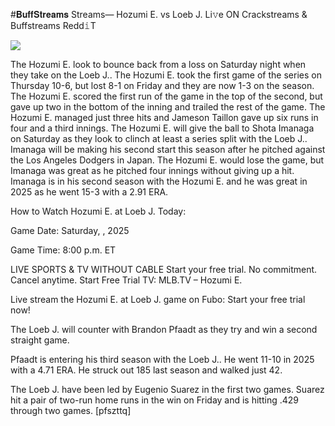 #𝐁𝐮𝐟𝐟𝐒𝐭𝐫𝐞𝐚𝐦𝐬 Streams— Hozumi E. vs Loeb J. Li𝚟e ON Crackstreams & Buffstreams Redd𝚒T  
  
  
[![](https://i.imgur.com/qSNzIqt.png)](https://movie.rssnews.media/MaLnPtwUb.php)  
  
The Hozumi E. look to bounce back from a loss on Saturday night when they take on the Loeb J.. The Hozumi E. took the first game of the series on Thursday 10-6, but lost 8-1 on Friday and they are now 1-3 on the season. The Hozumi E. scored the first run of the game in the top of the second, but gave up two in the bottom of the inning and trailed the rest of the game. The Hozumi E. managed just three hits and Jameson Taillon gave up six runs in four and a third innings. The Hozumi E. will give the ball to Shota Imanaga on Saturday as they look to clinch at least a series split with the Loeb J.. Imanaga will be making his second start this season after he pitched against the Los Angeles Dodgers in Japan. The Hozumi E. would lose the game, but Imanaga was great as he pitched four innings without giving up a hit. Imanaga is in his second season with the Hozumi E. and he was great in 2025 as he went 15-3 with a 2.91 ERA.

How to Watch Hozumi E. at Loeb J. Today:

Game Date: Saturday, , 2025

Game Time: 8:00 p.m. ET

LIVE SPORTS & TV WITHOUT CABLE
Start your free trial. No commitment. Cancel anytime.
Start Free Trial
TV: MLB.TV – Hozumi E.

Live stream the Hozumi E. at Loeb J. game on Fubo: Start your free trial now!

The Loeb J. will counter with Brandon Pfaadt as they try and win a second straight game.

Pfaadt is entering his third season with the Loeb J.. He went 11-10 in 2025 with a 4.71 ERA. He struck out 185 last season and walked just 42.

The Loeb J. have been led by Eugenio Suarez in the first two games. Suarez hit a pair of two-run home runs in the win on Friday and is hitting .429 through two games. [pfszttq]